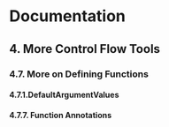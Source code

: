 # Documentation
## 4. More Control Flow Tools
### 4.7. More on Defining Functions
#### 4.7.1.DefaultArgumentValues
#### 4.7.7. Function Annotations

